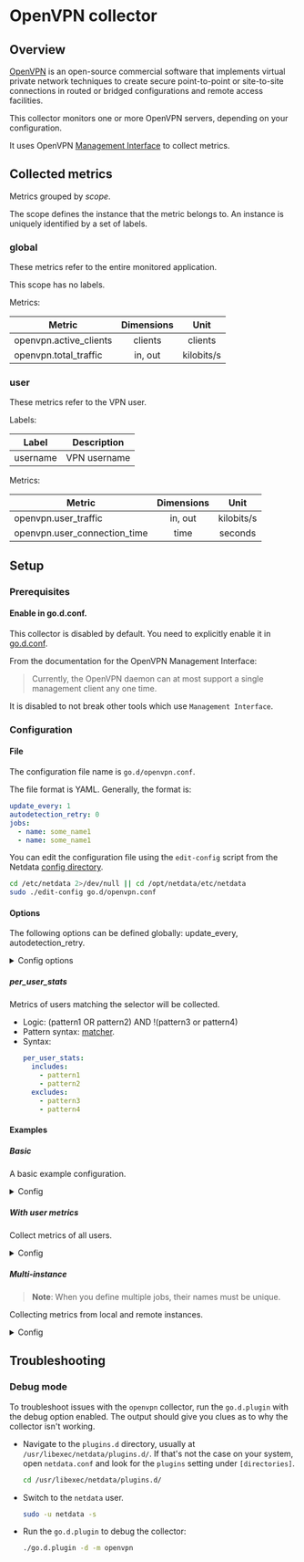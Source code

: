 # OpenVPN collector

## Overview

[OpenVPN](https://openvpn.net/) is an open-source commercial software that implements virtual private network
techniques to create secure point-to-point or site-to-site connections in routed or bridged configurations and remote
access facilities.

This collector monitors one or more OpenVPN servers, depending on your configuration.

It uses OpenVPN [Management Interface](https://openvpn.net/community-resources/management-interface/) to collect
metrics.

## Collected metrics

Metrics grouped by *scope*.

The scope defines the instance that the metric belongs to. An instance is uniquely identified by a set of labels.

### global

These metrics refer to the entire monitored application.

This scope has no labels.

Metrics:

| Metric                 | Dimensions |    Unit    |
|------------------------|:----------:|:----------:|
| openvpn.active_clients |  clients   |  clients   |
| openvpn.total_traffic  |  in, out   | kilobits/s |

### user

These metrics refer to the VPN user.

Labels:

| Label    | Description  |
|----------|--------------|
| username | VPN username |

Metrics:

| Metric                       | Dimensions |    Unit    |
|------------------------------|:----------:|:----------:|
| openvpn.user_traffic         |  in, out   | kilobits/s |
| openvpn.user_connection_time |    time    |  seconds   |

## Setup

### Prerequisites

#### Enable in go.d.conf.

This collector is disabled by default. You need to explicitly enable it
in [go.d.conf](https://github.com/netdata/go.d.plugin/blob/master/config/go.d.conf).

From the documentation for the OpenVPN Management Interface:
> Currently, the OpenVPN daemon can at most support a single management client any one time.

It is disabled to not break other tools which use `Management Interface`.

### Configuration

#### File

The configuration file name is `go.d/openvpn.conf`.

The file format is YAML. Generally, the format is:

```yaml
update_every: 1
autodetection_retry: 0
jobs:
  - name: some_name1
  - name: some_name1
```

You can edit the configuration file using the `edit-config` script from the
Netdata [config directory](https://github.com/netdata/netdata/blob/master/docs/configure/nodes.md#the-netdata-config-directory).

```bash
cd /etc/netdata 2>/dev/null || cd /opt/netdata/etc/netdata
sudo ./edit-config go.d/openvpn.conf
```

#### Options

The following options can be defined globally: update_every, autodetection_retry.

<details>
<summary>Config options</summary>

|        Name         | Description                                                                       |    Default     | Required |
|:-------------------:|-----------------------------------------------------------------------------------|:--------------:|:--------:|
|    update_every     | Data collection frequency.                                                        |       1        |          |
| autodetection_retry | Re-check interval in seconds. Zero means not to schedule re-check.                |       0        |          |
|       address       | Server address in IP:PORT format.                                                 | 127.0.0.1:7505 |   yes    |
|   per_user_stats    | User selector. Determines which user metrics will be collected.                   |                |          |
|   connect_timeout   | Connection timeout in seconds. The timeout includes name resolution, if required. |       2        |          |
|    read_timeout     | Read timeout in seconds. Sets deadline for read calls.                            |       2        |          |
|    write_timeout    | Write timeout in seconds. Sets deadline for write calls.                          |       2        |          |

</details>

##### per_user_stats

Metrics of users matching the selector will be collected.

- Logic: (pattern1 OR pattern2) AND !(pattern3 or pattern4)
- Pattern syntax: [matcher](https://github.com/netdata/go.d.plugin/tree/master/pkg/matcher#supported-format).
- Syntax:
  ```yaml
  per_user_stats:
    includes:
      - pattern1
      - pattern2
    excludes:
      - pattern3
      - pattern4
  ```

#### Examples

##### Basic

A basic example configuration.
<details>
<summary>Config</summary>

```yaml
jobs:
  - name: local
    address: 127.0.0.1:7505
```

</details>

##### With user metrics

Collect metrics of all users.
<details>
<summary>Config</summary>

```yaml
jobs:
  - name: local
    address: 127.0.0.1:7505
    per_user_stats:
      includes:
        - "* *"
```

</details>

##### Multi-instance

> **Note**: When you define multiple jobs, their names must be unique.

Collecting metrics from local and remote instances.

<details>
<summary>Config</summary>

```yaml
jobs:
  - name: local
    address: 127.0.0.1:7505

  - name: remote
    address: 203.0.113.0:7505
```

</details>

## Troubleshooting

### Debug mode

To troubleshoot issues with the `openvpn` collector, run the `go.d.plugin` with the debug option enabled. The output
should give you clues as to why the collector isn't working.

- Navigate to the `plugins.d` directory, usually at `/usr/libexec/netdata/plugins.d/`. If that's not the case on
  your system, open `netdata.conf` and look for the `plugins` setting under `[directories]`.

  ```bash
  cd /usr/libexec/netdata/plugins.d/
  ```

- Switch to the `netdata` user.

  ```bash
  sudo -u netdata -s
  ```

- Run the `go.d.plugin` to debug the collector:

  ```bash
  ./go.d.plugin -d -m openvpn
  ```
